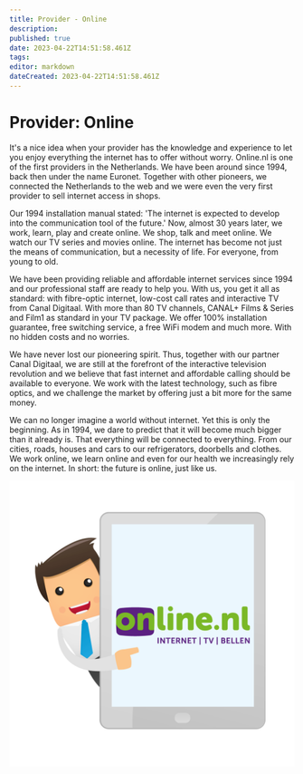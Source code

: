 ```yaml
---
title: Provider - Online
description: 
published: true
date: 2023-04-22T14:51:58.461Z
tags: 
editor: markdown
dateCreated: 2023-04-22T14:51:58.461Z
---
```


# Provider: Online

It's a nice idea when your provider has the knowledge and experience to let you enjoy everything the internet has to offer without worry. Online.nl is one of the first providers in the Netherlands. We have been around since 1994, back then under the name Euronet. Together with other pioneers, we connected the Netherlands to the web and we were even the very first provider to sell internet access in shops.

Our 1994 installation manual stated: 'The internet is expected to develop into the communication tool of the future.' Now, almost 30 years later, we work, learn, play and create online. We shop, talk and meet online. We watch our TV series and movies online. The internet has become not just the means of communication, but a necessity of life. For everyone, from young to old.

We have been providing reliable and affordable internet services since 1994 and our professional staff are ready to help you. With us, you get it all as standard: with fibre-optic internet, low-cost call rates and interactive TV from Canal Digitaal. With more than 80 TV channels, CANAL+ Films & Series and Film1 as standard in your TV package. We offer 100% installation guarantee, free switching service, a free WiFi modem and much more. With no hidden costs and no worries.

We have never lost our pioneering spirit. Thus, together with our partner Canal Digitaal, we are still at the forefront of the interactive television revolution and we believe that fast internet and affordable calling should be available to everyone. We work with the latest technology, such as fibre optics, and we challenge the market by offering just a bit more for the same money.

We can no longer imagine a world without internet. Yet this is only the beginning. As in 1994, we dare to predict that it will become much bigger than it already is. That everything will be connected to everything. From our cities, roads, houses and cars to our refrigerators, doorbells and clothes. We work online, we learn online and even for our health we increasingly rely on the internet. In short: the future is online, just like us.

![online.png](/images/site/online.png)